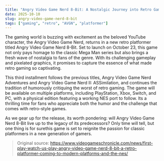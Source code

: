 ```yaml
---
title: "Angry Video Game Nerd 8-Bit: A Nostalgic Journey into Retro Gaming"
date: 2025-10-10
slug: angry-video-game-nerd-8-bit
tags: ["gaming", "retro", "AVGN", "platformer"]
---
```


The gaming world is buzzing with excitement as the beloved YouTube character, the Angry Video Game Nerd, returns in a new retro platformer titled Angry Video Game Nerd 8-Bit. Set to launch on October 23, this game not only pays homage to the classic Mega Man series but also brings a fresh wave of nostalgia to fans of the genre. With its challenging gameplay and pixelated graphics, it promises to capture the essence of what made retro gaming so captivating.

This third installment follows the previous titles, Angry Video Game Nerd Adventures and Angry Video Game Nerd II: ASSimilation, and continues the tradition of humorously critiquing the worst of retro gaming. The game will be available on multiple platforms, including PlayStation, Xbox, Switch, and PC, with a physical edition featuring a working NES port to follow. Its a thrilling time for fans who appreciate both the humor and the challenge that comes with retro-style games.

As we gear up for the release, its worth pondering: will Angry Video Game Nerd 8-Bit live up to the legacy of its predecessors? Only time will tell, but one thing is for surethis game is set to reignite the passion for classic platformers in a new generation of gamers.
> Original source: https://www.videogameschronicle.com/news/first-play-watch-us-play-angry-video-game-nerd-8-bit-a-retro-platformer-coming-to-modern-platforms-and-the-nes/